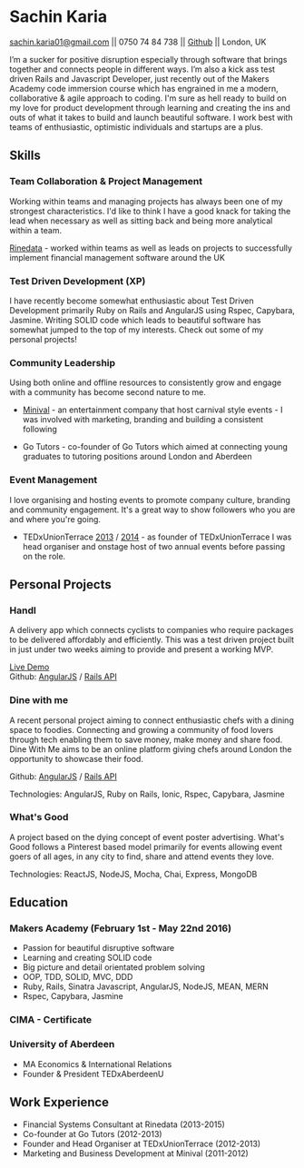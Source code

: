# Sachin Karia
sachin.karia01@gmail.com || 0750 74 84 738 || [Github](https://www.github.com/sachinkaria) || London, UK


I’m a sucker for positive disruption especially through software that brings together and connects people in different ways. I’m also a kick ass test driven Rails and Javascript Developer, just recently out of the Makers Academy code immersion course which has engrained in me a modern, collaborative & agile approach to coding. I'm sure as hell ready to build on my love for product development through learning and creating the ins and outs of what it takes to build and launch beautiful software. I work best with teams of enthusiastic, optimistic individuals and startups are a plus.

## Skills

### Team Collaboration & Project Management

Working within teams and managing projects has always been one of my strongest characteristics. I'd like to think I have a good knack for taking the lead when necessary as well as sitting back and being more analytical within a team.

[Rinedata](http://www.rinedata.com/) - worked within teams as well as leads on projects to successfully implement financial management software around the UK


### Test Driven Development (XP)

 I have recently become somewhat enthusiastic about Test Driven Development primarily Ruby on Rails and AngularJS using Rspec, Capybara, Jasmine. Writing SOLID code which leads to beautiful software has somewhat jumped to the top of my interests. Check out some of my personal projects!

### Community Leadership

Using both online and offline resources to consistently grow and engage with a community has become second nature to me.

- [Minival](https://www.facebook.com/minivalofficial) - an entertainment company that host carnival style events - I was involved with marketing, branding and building a consistent following

- Go Tutors - co-founder of Go Tutors which aimed at connecting young graduates to tutoring positions around London and Aberdeen

### Event Management

I love organising and hosting events to promote company culture, branding and community engagement. It's a great way to show followers who you are and where you're going.

- TEDxUnionTerrace [2013](https://www.youtube.com/watch?v=F5Is6xzZkf4&list=PLsRNoUx8w3rMt0281K97CCY5F9vw8CqsX) / [2014](https://www.youtube.com/watch?v=fOYz8YANfmw&list=PLsRNoUx8w3rMUzriQ3wP0Lu9m9EVCFTLu) - as founder of TEDxUnionTerrace I was head organiser and onstage host of two annual events before passing on the role.

## Personal Projects

### Handl

A delivery app which connects cyclists to companies who require packages to be delivered affordably and efficiently. This was a test driven project built in just under two weeks aiming to provide and present a working MVP.

[Live Demo](https://youtu.be/oSti49Wp3A0) <br>
Github: [AngularJS](https://github.com/acookson91/handl-frontend) / [Rails API](https://github.com/acookson91/handl-backend)

### Dine with me

A recent personal project aiming to connect enthusiastic chefs with a dining space to foodies. Connecting and growing a community of food lovers through tech enabling them to save money, make money and share food. Dine With Me aims to be an online platform giving chefs around London the opportunity to showcase their food.

Github: [AngularJS](https://github.com/sachinkaria/comedineApp) / [Rails API](https://github.com/sachinkaria/comedine)

Technologies: AngularJS, Ruby on Rails, Ionic, Rspec, Capybara, Jasmine

### What's Good

A project based on the dying concept of event poster advertising. What's Good follows a Pinterest based model primarily for events allowing event goers of all ages, in any city to find, share and attend events they love.

Technologies: ReactJS, NodeJS, Mocha, Chai, Express, MongoDB

## Education

### Makers Academy (February 1st - May 22nd 2016)

- Passion for beautiful disruptive software
- Learning and creating SOLID code
- Big picture and detail orientated problem solving
- OOP, TDD, SOLID, MVC, DDD
- Ruby, Rails, Sinatra Javascript, AngularJS, NodeJS, MEAN, MERN
- Rspec, Capybara, Jasmine

### CIMA - Certificate

### University of Aberdeen

- MA Economics & International Relations
- Founder & President TEDxAberdeenU

## Work Experience

- Financial Systems Consultant at Rinedata (2013-2015)
- Co-founder at Go Tutors (2012-2013)
- Founder and Head Organiser at TEDxUnionTerrace (2012-2013)
- Marketing and Business Development at Minival (2011-2012)
